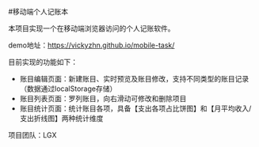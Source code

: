 #移动端个人记账本

本项目实现一个在移动端浏览器访问的个人记账软件。

demo地址：https://vickyzhn.github.io/mobile-task/

目前实现的功能如下：
* 账目编辑页面：新建账目、实时预览及账目修改，支持不同类型的账目记录（数据通过localStorage存储）
* 账目列表页面：罗列账目，向右滑动可修改和删除项目
* 账目统计页面：统计账目各项，具备【支出各项占比饼图】和【月平均收入/支出折线图】两种统计维度

项目团队：LGX
